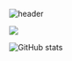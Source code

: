 ![header](https://capsule-render.vercel.app/api?type=waving&color=0:f6a6a6,100:da96e8&height=300&section=header&text=For%20Better%20Jeong&fontSize=55&animation=fadeIn&fontColor=212121)

<a href="https://betterjeong.github.io/" target="_blank"><img src="https://img.shields.io/badge/Blog-ffffff?style=flat-square&logo=GitHub%20Pages&logoColor=white"></a>

![GitHub stats](https://github-readme-stats.vercel.app/api?username=BetterJeong&show_icons=true&theme=radical)
